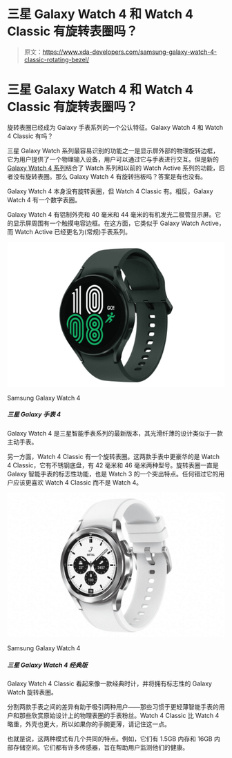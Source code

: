 # 三星 Galaxy Watch 4 和 Watch 4 Classic 有旋转表圈吗？

> 原文：<https://www.xda-developers.com/samsung-galaxy-watch-4-classic-rotating-bezel/>

# 三星 Galaxy Watch 4 和 Watch 4 Classic 有旋转表圈吗？

旋转表圈已经成为 Galaxy 手表系列的一个公认特征。Galaxy Watch 4 和 Watch 4 Classic 有吗？

三星 Galaxy Watch 系列最容易识别的功能之一是显示屏外部的物理旋转边框，它为用户提供了一个物理输入设备，用户可以通过它与手表进行交互。但是新的 [Galaxy Watch 4 系列](https://www.xda-developers.com/samsung-galaxy-watch-4/)结合了 Watch 系列和以前的 Watch Active 系列的功能，后者没有旋转表圈。那么 Galaxy Watch 4 有旋转挡板吗？答案是有也没有。

Galaxy Watch 4 本身没有旋转表圈，但 Watch 4 Classic 有。相反，Galaxy Watch 4 有一个数字表圈。

Galaxy Watch 4 有铝制外壳和 40 毫米和 44 毫米的有机发光二极管显示屏。它的显示屏周围有一个触摸电容边框。在这方面，它类似于 Galaxy Watch Active，而 Watch Active 已经更名为(常规)手表系列。

 <picture>![The Samsung Galaxy Watch 4 is currently one of the best smartwatches on the market for Android users. It's also packed with a ton of fitness features, which makes it a reliable activity tracker too.](img/32779551f42b7f80db295bc8e4f0ac03.png)</picture> 

Samsung Galaxy Watch 4

##### 三星 Galaxy 手表 4

Galaxy Watch 4 是三星智能手表系列的最新版本，其光滑纤薄的设计类似于一款主动手表。

另一方面，Watch 4 Classic 有一个旋转表圈。这两款手表中更豪华的是 Watch 4 Classic，它有不锈钢底盘，有 42 毫米和 46 毫米两种型号。旋转表圈一直是 Galaxy 智能手表的标志性功能，也是 Watch 3 的一个突出特点。任何错过它的用户应该更喜欢 Watch 4 Classic 而不是 Watch 4。

 <picture>![The Samsung Galaxy Watch 4 comes with the latest OneUI Watch platform and is a great option for Android users.](img/56277a333f9d21a7e422ca398f38d91d.png)</picture> 

Samsung Galaxy Watch 4

##### 三星 Galaxy Watch 4 经典版

Galaxy Watch 4 Classic 看起来像一款经典时计，并将拥有标志性的 Galaxy Watch 旋转表圈。

分割两款手表之间的差异有助于吸引两种用户——那些习惯于更轻薄智能手表的用户和那些欣赏原始设计上的物理表圈的手表粉丝。Watch 4 Classic 比 Watch 4 略重，外壳也更大，所以如果你的手腕更薄，请记住这一点。

也就是说，这两种模式有几个共同的特点。例如，它们有 1.5GB 内存和 16GB 内部存储空间。它们都有许多传感器，旨在帮助用户监测他们的健康。